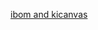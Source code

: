 [ibom and kicanvas](https://htmlpreview.github.io/?https://github.com/robotto/nixieClockPCB/blob/master/dox.html)

